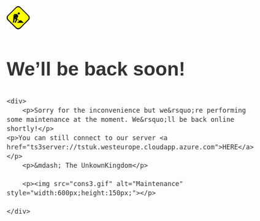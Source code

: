 <title>Site Maintenance</title>
<style>
    body { text-align: center; padding: 150px; }
    h1 { font-size: 50px; }
    body { font: 20px Helvetica, sans-serif; color: #333;}
    article { display: block; text-align: left; width: 650px; margin: 0 auto; }
    a { color: #dc8100; text-decoration: none; }
    a:hover { color: #333; text-decoration: none; }
</style>

<article>
    <p><img src="cons.gif" alt="Maintenance" style="width:60px;height:60px;"></p>
    <h1>We&rsquo;ll be back soon!</h1>

    <div>
        <p>Sorry for the inconvenience but we&rsquo;re performing some maintenance at the moment. We&rsquo;ll be back online shortly!</p>
	<p>You can still connect to our server <a href="ts3server://tstuk.westeurope.cloudapp.azure.com">HERE</a></p>
        <p>&mdash; The UnkownKingdom</p>

        <p><img src="cons3.gif" alt="Maintenance" style="width:600px;height:150px;"></p>

    </div>
</article>
